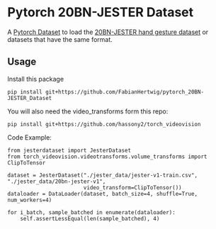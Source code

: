 # Pytorch 20BN-JESTER Dataset
A [Pytorch Dataset](https://pytorch.org/tutorials/beginner/data_loading_tutorial.html) to load the 
[20BN-JESTER hand gesture dataset](https://20bn.com/datasets/jester) or datasets that have the same format.

## Usage

Install this package

    pip install git+https://github.com/FabianHertwig/pytorch_20BN-JESTER_Dataset
    
You will also need the video_transforms form this repo:

    pip install git+https://github.com/hassony2/torch_videovision

Code Example:

    from jesterdataset import JesterDataset
    from torch_videovision.videotransforms.volume_transforms import ClipToTensor
    
    dataset = JesterDataset("./jester_data/jester-v1-train.csv", "./jester_data/20bn-jester-v1", 
                            video_transform=ClipToTensor())
    dataloader = DataLoader(dataset, batch_size=4, shuffle=True, num_workers=4)

    for i_batch, sample_batched in enumerate(dataloader):
        self.assertLessEqual(len(sample_batched), 4)
